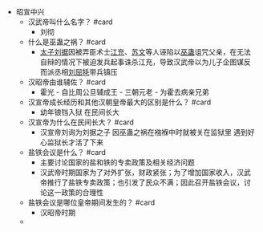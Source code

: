 - 昭宣中兴
	- 汉武帝叫什么名字？ #card
		- 刘彻
	- 什么是巫蛊之祸？ #card
		- [太子](https://zh.wikipedia.org/wiki/%E5%A4%AA%E5%AD%90)[刘据](https://zh.wikipedia.org/wiki/%E5%88%98%E6%8D%AE)因被弄臣术士[江充](https://zh.wikipedia.org/wiki/%E6%B1%9F%E5%85%85)、[苏文](https://zh.wikipedia.org/wiki/%E8%8B%8F%E6%96%87_(%E6%B1%89%E6%9C%9D))等人诬陷以[巫蛊](https://zh.wikipedia.org/wiki/%E5%B7%AB%E8%A0%B1)诅咒父亲，在无法自辩的情况下被迫发兵起事诛杀江充，导致汉武帝以为儿子企图谋反而派丞相[刘屈牦](https://zh.wikipedia.org/wiki/%E5%8A%89%E5%B1%88%E6%B0%82)带兵镇压
	- 汉昭帝由谁辅佐？ #card
		- 霍光 - 自比周公旦辅成王 - 三朝元老 - 为霍去病亲兄弟
	- 汉宣帝成长经历和其他汉朝皇帝最大的区别是什么？ #card
		- 幼年锒铛入狱 在民间长大
	- 汉宣帝为什么在民间长大？ #card
		- 汉宣帝刘询为刘据之子 因巫蛊之祸在襁褓中时就被关在监狱里 遇到好心监狱长才活了下来
	- 盐铁会议是什么？ #card
		- 主要讨论国家的盐和铁的专卖政策及相关经济问题
		- 汉武帝时期国家为了对外扩张，财政紧张；为了增加国家收入，汉武帝推行了盐铁专卖政策；也引发了民众不满；因此召开盐铁会议，讨论这一政策的合理性
	- 盐铁会议是哪位皇帝期间发生的？ #card
		- 汉昭帝时期
	-